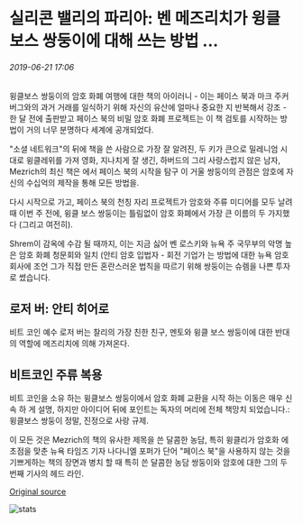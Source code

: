 # 실리콘 밸리의 파리아: 벤 메즈리치가 윙클보스 쌍둥이에 대해 쓰는 방법 ...

###### 2019-06-21 17:06

윙클보스 쌍둥이의 암호 화폐 여행에 대한 책의 아이러니 - 이는 페이스 북과 마크 주커 버그와의 과거 거래를 일식하기 위해 자신의 유산에 얼마나 중요한 지 반복해서 강조 - 한 달 전에 출판받고 페이스 북의 비밀 암호 화폐 프로젝트는 이 책 검토를 시작하는 방법이 거의 너무 분명하다 세계에 공개되었다.

"소셜 네트워크"의 뒤에 책을 쓴 사람으로 가장 잘 알려진, 두 키가 큰으로 밀레니엄 시대로 윙클레위를 가져 영화, 지나치게 잘 생긴, 하버드의 그리 사랑스럽지 않은 남자, Mezrich의 최신 책은 에서 페이스 북의 시작을 탐구 이 거울 쌍둥이의 관점은 암호에 자신의 수십억의 제작을 통해 모든 방법을.

다시 시작으로 가고, 페이스 북의 천칭 자리 프로젝트가 암호와 주류 미디어를 모두 날려 때 이번 주 전에, 윙클 보스 쌍둥이는 틀림없이 암호 화폐에서 가장 큰 이름의 두 가지했다 (그리고 여전히).

Shrem이 감옥에 수감 될 때까지, 이는 지금 싫어 벤 로스키와 뉴욕 주 국무부의 악명 높은 암호 화폐 청문회와 일치 (안티 암호 입법자 - 회전 기업가 는 방법에 대한 뉴욕 암호 회사에 조언 그가 직접 만든 혼란스러운 법칙을 따르기 위해 쌍둥이는 슈렘을 나쁜 투자로 썼습니다.

## 로저 버: 안티 히어로

비트 코인 예수 로저 버는 찰리의 가장 친한 친구, 멘토와 윙클 보스 쌍둥이에 대한 반대의 역할에 메즈리치에 의해 가져온다.

## 비트코인 주류 복용

비트 코인을 소유 하는 윙클보스 쌍둥이에서 암호 화폐 교환을 시작 하는 이동은 매우 신속 하 게 설명, 하지만 아이디어 뒤에 포인트는 독자의 머리에 전체 책망치 되었습니다.: 윙클보스 쌍둥이 정말, 진정으로 사랑 규제.

이 모든 것은 Mezrich의 책의 유사한 제목을 쓴 달콤한 농담, 특히 윙클리가 암호화 에 초점을 맞춘 뉴욕 타임즈 기자 나다니엘 포퍼가 단어 "페이스 북"을 사용하지 않는 것을 기쁘게하는 책의 장면과 병치 할 때 특히 쓴 달콤한 농담 쌍둥이와 암호에 대한 그의 두 번째 기사의 헤드 라인.

[Original source](https://cointelegraph.com/news/pariahs-of-silicon-valley-how-ben-mezrich-writes-about-the-winklevoss-twins)

![stats](https://c.statcounter.com/11760860/0/a89fa40b/1/ "stats")